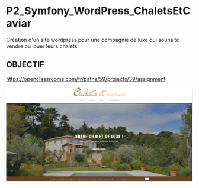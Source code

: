 # P2_Symfony_WordPress_ChaletsEtCaviar
Création d'un site wordpress pour une compagnie de luxe qui souhaite vendre ou louer leurs chalets.

## OBJECTIF 
<https://openclassrooms.com/fr/paths/59/projects/39/assignment>

![GitHub Logo](/apercu_projet.jpg)
